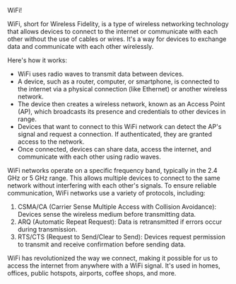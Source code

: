 WiFi!

WiFi, short for Wireless Fidelity, is a type of wireless networking technology that allows devices to connect to the internet or communicate with each other without the use of cables or wires. It's a way for devices to exchange data and communicate with each other wirelessly.

Here's how it works:

* WiFi uses radio waves to transmit data between devices.
* A device, such as a router, computer, or smartphone, is connected to the internet via a physical connection (like Ethernet) or another wireless network.
* The device then creates a wireless network, known as an Access Point (AP), which broadcasts its presence and credentials to other devices in range.
* Devices that want to connect to this WiFi network can detect the AP's signal and request a connection. If authenticated, they are granted access to the network.
* Once connected, devices can share data, access the internet, and communicate with each other using radio waves.

WiFi networks operate on a specific frequency band, typically in the 2.4 GHz or 5 GHz range. This allows multiple devices to connect to the same network without interfering with each other's signals. To ensure reliable communication, WiFi networks use a variety of protocols, including:

1. CSMA/CA (Carrier Sense Multiple Access with Collision Avoidance): Devices sense the wireless medium before transmitting data.
2. ARQ (Automatic Repeat Request): Data is retransmitted if errors occur during transmission.
3. RTS/CTS (Request to Send/Clear to Send): Devices request permission to transmit and receive confirmation before sending data.

WiFi has revolutionized the way we connect, making it possible for us to access the internet from anywhere with a WiFi signal. It's used in homes, offices, public hotspots, airports, coffee shops, and more.